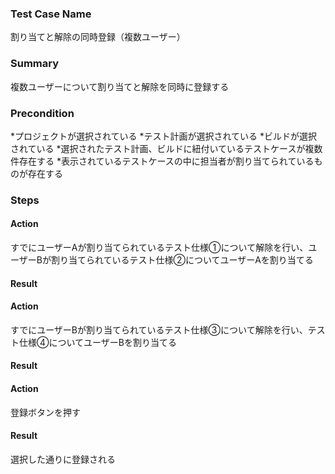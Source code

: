 ### Test Case Name
割り当てと解除の同時登録（複数ユーザー）

### Summary
複数ユーザーについて割り当てと解除を同時に登録する

### Precondition
*プロジェクトが選択されている
*テスト計画が選択されている
*ビルドが選択されている
*選択されたテスト計画、ビルドに紐付いているテストケースが複数件存在する
*表示されているテストケースの中に担当者が割り当てられているものが存在する

### Steps

#### Action
すでにユーザーAが割り当てられているテスト仕様①について解除を行い、ユーザーBが割り当てられているテスト仕様②についてユーザーAを割り当てる
#### Result

#### Action
すでにユーザーBが割り当てられているテスト仕様③について解除を行い、テスト仕様④についてユーザーBを割り当てる
#### Result

#### Action
登録ボタンを押す
#### Result
選択した通りに登録される
